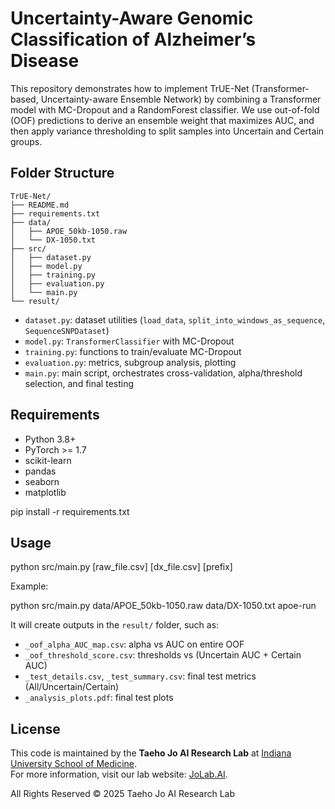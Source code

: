 # Uncertainty-Aware Genomic Classification of Alzheimer’s Disease

This repository demonstrates how to implement TrUE-Net (Transformer-based, Uncertainty-aware Ensemble Network) by combining a Transformer model with MC-Dropout and a RandomForest classifier. We use out-of-fold (OOF) predictions to derive an ensemble weight that maximizes AUC, and then apply variance thresholding to split samples into Uncertain and Certain groups.

## Folder Structure

```
TrUE-Net/
├── README.md
├── requirements.txt
├── data/
│   ├── APOE_50kb-1050.raw
│   └── DX-1050.txt
├── src/
│   ├── dataset.py
│   ├── model.py
│   ├── training.py
│   ├── evaluation.py
│   └── main.py
└── result/
```
- `dataset.py`: dataset utilities (`load_data`, `split_into_windows_as_sequence`, `SequenceSNPDataset`)
- `model.py`: `TransformerClassifier` with MC-Dropout
- `training.py`: functions to train/evaluate MC-Dropout
- `evaluation.py`: metrics, subgroup analysis, plotting
- `main.py`: main script, orchestrates cross-validation, alpha/threshold selection, and final testing

## Requirements

- Python 3.8+
- PyTorch >= 1.7
- scikit-learn
- pandas
- seaborn
- matplotlib

pip install -r requirements.txt

## Usage

python src/main.py [raw_file.csv] [dx_file.csv] [prefix]

Example:

python src/main.py data/APOE_50kb-1050.raw data/DX-1050.txt apoe-run

It will create outputs in the `result/` folder, such as:

- `_oof_alpha_AUC_map.csv`: alpha vs AUC on entire OOF
- `_oof_threshold_score.csv`: thresholds vs (Uncertain AUC + Certain AUC)
- `_test_details.csv`, `_test_summary.csv`: final test metrics (All/Uncertain/Certain)
- `_analysis_plots.pdf`: final test plots

## License
This code is maintained by the **Taeho Jo AI Research Lab** at [Indiana University School of Medicine](https://medicine.iu.edu).  
For more information, visit our lab website: [JoLab.AI](https://www.jolab.ai).

All Rights Reserved © 2025 Taeho Jo AI Research Lab 

